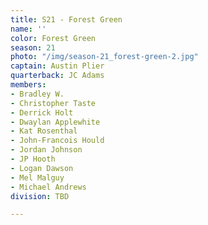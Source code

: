 ```yaml
---
title: S21 - Forest Green
name: ''
color: Forest Green
season: 21
photo: "/img/season-21_forest-green-2.jpg"
captain: Austin Plier
quarterback: JC Adams
members:
- Bradley W.
- Christopher Taste
- Derrick Holt
- Dwaylan Applewhite
- Kat Rosenthal
- John-Francois Hould
- Jordan Johnson
- JP Hooth
- Logan Dawson
- Mel Malguy
- Michael Andrews
division: TBD

---
```

